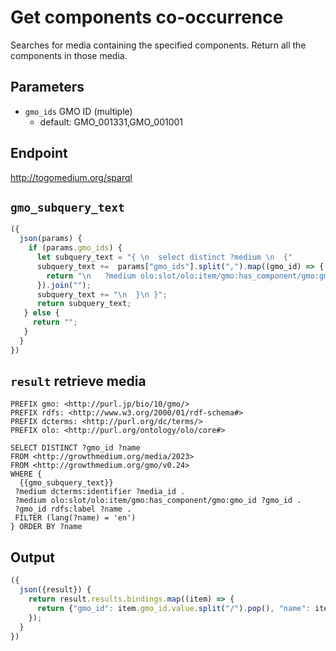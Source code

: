 # Get components co-occurrence
Searches for media containing the specified components. Return all the components in those media.

## Parameters

* `gmo_ids` GMO ID (multiple)
  * default: GMO_001331,GMO_001001

## Endpoint

http://togomedium.org/sparql

## `gmo_subquery_text`
```javascript
({
  json(params) {
    if (params.gmo_ids) {
      let subquery_text = "{ \n  select distinct ?medium \n  {"
      subquery_text +=  params["gmo_ids"].split(",").map((gmo_id) => {
        return "\n   ?medium olo:slot/olo:item/gmo:has_component/gmo:gmo_id gmo:" + gmo_id.trim()  + "."
      }).join("");
      subquery_text += "\n  }\n }";
      return subquery_text;
   } else {
     return "";
   }
  }
})
```

## `result` retrieve media

```sparql
PREFIX gmo: <http://purl.jp/bio/10/gmo/>
PREFIX rdfs: <http://www.w3.org/2000/01/rdf-schema#>
PREFIX dcterms: <http://purl.org/dc/terms/>
PREFIX olo: <http://purl.org/ontology/olo/core#>

SELECT DISTINCT ?gmo_id ?name
FROM <http://growthmedium.org/media/2023>
FROM <http://growthmedium.org/gmo/v0.24>
WHERE {
  {{gmo_subquery_text}}
 ?medium dcterms:identifier ?media_id .
 ?medium olo:slot/olo:item/gmo:has_component/gmo:gmo_id ?gmo_id .
 ?gmo_id rdfs:label ?name .
 FILTER (lang(?name) = 'en')
} ORDER BY ?name
```

## Output

```javascript
({
  json({result}) {
	return result.results.bindings.map((item) => {
      return {"gmo_id": item.gmo_id.value.split("/").pop(), "name": item.name.value }
    });
  }
})
```
